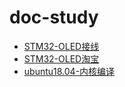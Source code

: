 # doc-study

- [STM32-OLED接线](./study/STM32-OLED接线.md)
- [STM32-OLED淘宝](./study/STM32-OLED-taobao.md)
- [ubuntu18.04-内核编译](./study/ubuntu18.04-kernel.md)